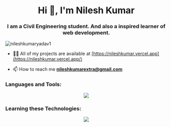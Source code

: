 <h1 align="center">Hi 👋, I'm Nilesh Kumar</h1>
<h3 align="center">I am a Civil Engineering student. And also a inspired learner of web development.</h3>

<p align="left"> <img src="https://komarev.com/ghpvc/?username=nileshkumaryadav1&label=Profile%20views&color=0e75b6&style=flat" alt="nileshkumaryadav1" /> </p>

- 👨‍💻 All of my projects are available at [https://nileshkumar.vercel.app](https://nileshkumar.vercel.app/)

- 📫 How to reach me **nileshkumarextra@gmail.com**

<p align="left">
</p>
<h3 align="left">Languages and Tools:</h3>
<!-- <p align="left"> <a href="https://www.cprogramming.com/" target="_blank" rel="noreferrer"> <img src="https://raw.githubusercontent.com/devicons/devicon/master/icons/c/c-original.svg" alt="c" width="40" height="40"/> </a>  <a href="https://developer.mozilla.org/en-US/docs/Web/JavaScript" target="_blank" rel="noreferrer"> <img src="https://raw.githubusercontent.com/devicons/devicon/master/icons/javascript/javascript-original.svg" alt="javascript" width="40" height="40"/> </a> </p> -->

<p align="center">
  <a href="https://skillicons.dev">
    <img src="https://skillicons.dev/icons?i=c,html,css,js,git" />
  </a>
</p>

<h3 align="left">Learning these Technologies:</h3>

<p align="center">
  <a href="https://skillicons.dev">
    <img src="https://skillicons.dev/icons?i=bootstrap,nodejs,react,mongodb" />
  </a>
</p>

<!-- <a href="https://www.w3schools.com/css/" target="_blank" rel="noreferrer"> <img src="https://raw.githubusercontent.com/devicons/devicon/master/icons/css3/css3-original-wordmark.svg" alt="css3" width="40" height="40"/> </a> <a href="https://www.w3.org/html/" target="_blank" rel="noreferrer"> <img src="https://raw.githubusercontent.com/devicons/devicon/master/icons/html5/html5-original-wordmark.svg" alt="html5" width="40" height="40"/> </a> -->

<!-- <p align="left"> <a href="https://github.com/ryo-ma/github-profile-trophy"><img src="https://github-profile-trophy.vercel.app/?username=nileshkumaryadav1" alt="nileshkumaryadav1" /></a> </p>

<p align="left">
</p>

<p>&nbsp;<img align="center" src="https://github-readme-stats.vercel.app/api?username=nileshkumaryadav1&show_icons=true&locale=en" alt="nileshkumaryadav1" /></p>

<p><img align="center" src="https://github-readme-streak-stats.herokuapp.com/?user=nileshkumaryadav1&" alt="nileshkumaryadav1" /></p> -->
